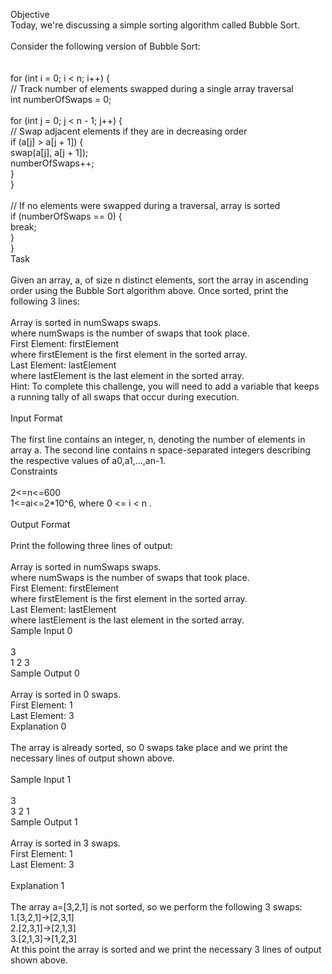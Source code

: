 Objective</br>
Today, we're discussing a simple sorting algorithm called Bubble Sort. </br>
</br>
Consider the following version of Bubble Sort:</br>
</br></br>
for (int i = 0; i < n; i++) {</br>
    // Track number of elements swapped during a single array traversal</br>
    int numberOfSwaps = 0;</br>
    </br>
    for (int j = 0; j < n - 1; j++) {</br>
        // Swap adjacent elements if they are in decreasing order</br>
        if (a[j] > a[j + 1]) {</br>
            swap(a[j], a[j + 1]);</br>
            numberOfSwaps++;</br>
        }</br>
    }</br>
    </br>
    // If no elements were swapped during a traversal, array is sorted</br>
    if (numberOfSwaps == 0) {</br>
        break;</br>
    }</br>
}</br>
Task</br></br>
Given an array, a, of size n distinct elements, sort the array in ascending order using the Bubble Sort algorithm above. Once sorted, print the following 3 lines:</br>
</br>
Array is sorted in numSwaps swaps.</br>
where numSwaps is the number of swaps that took place.</br>
First Element: firstElement</br>
where firstElement is the first element in the sorted array.</br>
Last Element: lastElement</br>
where lastElement is the last element in the sorted array.</br>
Hint: To complete this challenge, you will need to add a variable that keeps a running tally of all swaps that occur during execution.</br>
</br>
Input Format</br>
</br>
The first line contains an integer, n, denoting the number of elements in array a.
The second line contains n space-separated integers describing the respective values of a0,a1,...,an-1.
</br>
Constraints</br>
</br>
2<=n<=600</br>
1<=ai<=2*10^6, where 0 <= i < n .</br>
</br>
Output Format</br>
</br>
Print the following three lines of output:</br>
</br>
Array is sorted in numSwaps swaps.</br>
where numSwaps is the number of swaps that took place.</br>
First Element: firstElement</br>
where firstElement is the first element in the sorted array.</br>
Last Element: lastElement</br>
where lastElement is the last element in the sorted array.</br>
Sample Input 0</br>
</br>
3</br>
1 2 3</br>
Sample Output 0</br>
</br>
Array is sorted in 0 swaps.</br>
First Element: 1</br>
Last Element: 3</br>
Explanation 0</br>
</br>
The array is already sorted, so 0 swaps take place and we print the necessary  lines of output shown above.</br>
</br>
Sample Input 1</br>
</br>
3</br>
3 2 1</br>
Sample Output 1</br>
</br>
Array is sorted in 3 swaps.</br>
First Element: 1</br>
Last Element: 3</br></br>
Explanation 1</br>
</br>
The array a=[3,2,1] is not sorted, so we perform the following 3 swaps:</br>
1.[3,2,1]->[2,3,1]</br>
2.[2,3,1]->[2,1,3]</br>
3.[2,1,3]->[1,2,3]</br>
At this point the array is sorted and we print the necessary 3 lines of output shown above.</br>